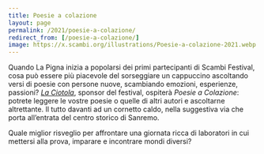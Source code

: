 ```yaml
---
title: Poesie a colazione
layout: page
permalink: /2021/poesie-a-colazione/
redirect_from: [/poesie-a-colazione/]
image: https://x.scambi.org/illustrations/Poesie-a-colazione-2021.webp
---
```

Quando La Pigna inizia a popolarsi dei primi partecipanti di Scambi Festival, cosa può essere più piacevole del sorseggiare un cappuccino ascoltando versi di poesie con persone nuove, scambiando emozioni, esperienze, passioni?
<cite>[La Ciotola](https://www.facebook.com/ristorantelaciotolasanremo 'La Ciotola su Facebook')</cite>, sponsor del festival, ospiterà <cite>Poesie a Colazione</cite>: potrete leggere le vostre poesie o quelle di altri autori e ascoltarne altrettante. Il tutto davanti ad un cornetto caldo, nella suggestiva via che porta all’entrata del centro storico di Sanremo.

Quale miglior risveglio per affrontare una giornata ricca di laboratori in cui mettersi alla prova, imparare e incontrare mondi diversi?